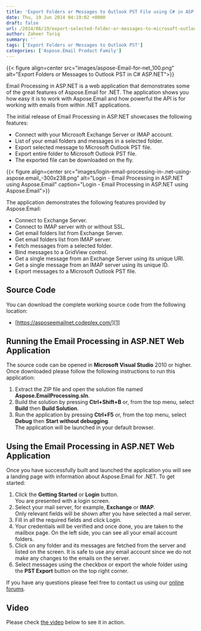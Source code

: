 ```yaml
---
title: 'Export Folders or Messages to Outlook PST File using C# in ASP.NET'
date: Thu, 19 Jun 2014 04:19:02 +0000
draft: false
url: /2014/06/19/export-selected-folder-or-messages-to-microsoft-outlook-pst-file-using-aspose.email/
author: Zaheer Tariq
summary: ''
tags: ['Export Folders or Messages to Outlook PST']
categories: ['Aspose.Email Product Family']
---
```




{{< figure align=center src="images/aspose-Email-for-net_100.png" alt="Export Folders or Messages to Outlook PST in C# ASP.NET">}}


Email Processing in ASP.NET is a web application that demonstrates some of the great features of Aspose.Email for .NET. The application shows you how easy it is to work with Aspose.Email and how powerful the API is for working with emails from within .NET applications.

The initial release of Email Processing in ASP.NET showcases the following features:

*   Connect with your Microsoft Exchange Server or IMAP account.
*   List of your email folders and messages in a selected folder.
*   Export selected message to Microsoft Outlook PST file.
*   Export entire folder to Microsoft Outlook PST file.
*   The exported file can be downloaded on the fly.



{{< figure align=center src="images/login-email-processing-in-.net-using-aspose.email_-300x238.png" alt="Login - Email Processing in ASP.NET using Aspose.Email" caption="Login - Email Processing in ASP.NET using Aspose.Email">}}


The application demonstrates the following features provided by Aspose.Email:

*   Connect to Exchange Server.
*   Connect to IMAP server with or without SSL.
*   Get email folders list from Exchange Server.
*   Get email folders list from IMAP server.
*   Fetch messages from a selected folder.
*   Bind messages to a GridView control.
*   Get a single message from an Exchange Server using its unique URI.
*   Get a single message from an IMAP server using its unique ID.
*   Export messages to a Microsoft Outlook PST file.

## Source Code

You can download the complete working source code from the following location:

*   [https://asposeemailnet.codeplex.com/][1]

## Running the Email Processing in ASP.NET Web Application

The source code can be opened in **Microsoft Visual Studio** 2010 or higher. Once downloaded please follow the following instructions to run this application:

1.  Extract the ZIP file and open the solution file named **Aspose.EmailProcessing.sln**.
2.  Build the solution by pressing **Ctrl+Shift+B** or, from the top menu, select **Build** then **Build Solution**.
3.  Run the application by pressing **Ctrl+F5** or, from the top menu, select **Debug** then **Start without debugging**.  
    The application will be launched in your default browser.

## Using the Email Processing in ASP.NET Web Application

Once you have successfully built and launched the application you will see a landing page with information about Aspose.Email for .NET. To get started:

1.  Click the **Getting Started** or **Login** button.  
    You are presented with a login screen.
2.  Select your mail server, for example, **Exchange** or **IMAP**.  
    Only relevant fields will be shown after you have selected a mail server.
3.  Fill in all the required fields and click Login.
4.  Your credentials will be verified and once done, you are taken to the mailbox page. On the left side, you can see all your email account folders.
5.  Click on any folder and its messages are fetched from the server and listed on the screen. It is safe to use any email account since we do not make any changes to the emails on the server.
6.  Select messages using the checkbox or export the whole folder using the **PST Export** button on the top right corner.

If you have any questions please feel free to contact us using our [online forums][2].

## Video

Please check [the video][3] below to see it in action.




[1]: https://en.wikipedia.org/wiki/CodePlex
[2]: http://forum.aspose.com/
[3]: https://www.youtube.com/watch?v=a6Fj9WquoLs




